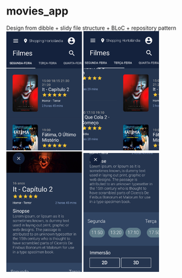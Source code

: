 # movies_app
 Design from dibble + slidy file structure + BLoC + repository pattern
 <img src="https://raw.githubusercontent.com/nythrox/movies_app/master/github-images/screenshot-1.png" width="200px">
 <img src="https://raw.githubusercontent.com/nythrox/movies_app/master/github-images/screenshot-2.png" width="200px">
 <img src="https://raw.githubusercontent.com/nythrox/movies_app/master/github-images/screenshot-3.png" width="200px">
 <img src="https://raw.githubusercontent.com/nythrox/movies_app/master/github-images/screenshot-4.png" width="200px">
